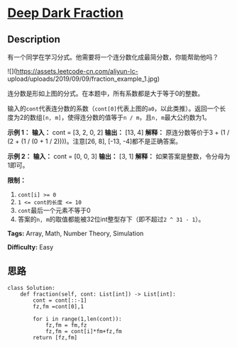 # [Deep Dark Fraction][title]

## Description

有一个同学在学习分式。他需要将一个连分数化成最简分数，你能帮助他吗？

![](https://assets.leetcode-cn.com/aliyun-lc-
upload/uploads/2019/09/09/fraction_example_1.jpg)

连分数是形如上图的分式。在本题中，所有系数都是大于等于0的整数。

输入的`cont`代表连分数的系数（`cont[0]`代表上图的`a0`，以此类推）。返回一个长度为2的数组`[n, m]`，使得连分数的值等于`n /
m`，且`n, m`最大公约数为1。

**示例 1：**
            **输入：** cont = [3, 2, 0, 2]    **输出：** [13, 4]    **解释：** 原连分数等价于3 + (1 / (2 + (1 / (0 + 1 / 2))))。注意[26, 8], [-13, -4]都不是正确答案。

**示例 2：**
            **输入：** cont = [0, 0, 3]    **输出：** [3, 1]    **解释：** 如果答案是整数，令分母为1即可。

**限制：**

  1. `cont[i] >= 0`
  2. `1 <= cont的长度 <= 10`
  3. `cont`最后一个元素不等于0
  4. 答案的`n, m`的取值都能被32位int整型存下（即不超过`2 ^ 31 - 1`）。


**Tags:** Array, Math, Number Theory, Simulation

**Difficulty:** Easy

## 思路

``` python3
class Solution:
    def fraction(self, cont: List[int]) -> List[int]:
        cont = cont[::-1]
        fz,fm =cont[0],1

        for i in range(1,len(cont)):
            fz,fm = fm,fz
            fz,fm = cont[i]*fm+fz,fm
        return [fz,fm]

```

[title]: https://leetcode-cn.com/problems/deep-dark-fraction

